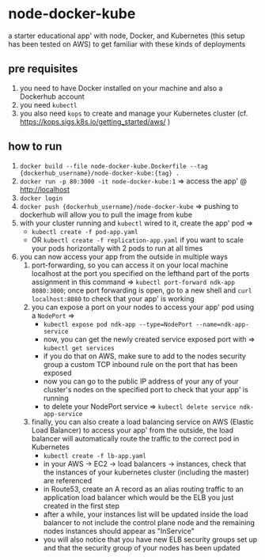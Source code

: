 # node-docker-kube

a starter educational app' with node, Docker, and Kubernetes (this setup has been tested on AWS) to get familiar with these kinds of deployments

## pre requisites

1. you need to have Docker installed on your machine and also a Dockerhub account
2. you need `kubectl`
3. you also need `kops` to create and manage your Kubernetes cluster (cf. <https://kops.sigs.k8s.io/getting_started/aws/> )

## how to run

1. `docker build --file node-docker-kube.Dockerfile --tag {dockerhub_username}/node-docker-kube:{tag} .`
2. `docker run -p 80:3000 -it node-docker-kube:1` => access the app' @ <http://localhost>
3. `docker login`
4. `docker push {dockerhub_username}/node-docker-kube` => pushing to dockerhub will allow you to pull the image from kube
5. with your cluster running and `kubectl` wired to it, create the app' pod =>
   - `kubectl create -f pod-app.yaml`
   - OR `kubectl create -f replication-app.yaml` if you want to scale your pods horizontally with 2 pods to run at all times
6. you can now access your app from the outside in multiple ways
   1. port-forwarding, so you can access it on your local machine localhost at the port you specified on the lefthand part of the ports assignment in this command => `kubectl port-forward ndk-app 8080:3000`; once port forwarding is open, go to a new shell and `curl localhost:8080` to check that your app' is working
   2. you can expose a port on your nodes to access your app' pod using a `NodePort` =>
      - `kubectl expose pod ndk-app --type=NodePort --name=ndk-app-service`
      - now, you can get the newly created service exposed port with => `kubectl get services`
      - if you do that on AWS, make sure to add to the nodes security group a custom TCP inbound rule on the port that has been exposed
      - now you can go to the public IP address of your any of your cluster's nodes on the specified port to check that your app' is running
      - to delete your NodePort service => `kubectl delete service ndk-app-service`
   3. finally, you can also create a load balancing service on AWS (Elastic Load Balancer) to access your app' from the outside, the load balancer will automatically route the traffic to the correct pod in Kubernetes
      - `kubectl create -f lb-app.yaml`
      - in your AWS -> EC2 -> load balancers -> instances, check that the instances of your kubernetes cluster (including the master) are referenced
      - in Route53, create an A record as an alias routing traffic to an application load balancer which would be the ELB you just created in the first step
      - after a while, your instances list will be updated inside the load balancer to not include the control plane node and the remaining nodes instances should appear as "InService"
      - you will also notice that you have new ELB security groups set up and that the security group of your nodes has been updated
